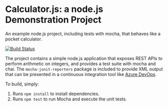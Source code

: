 Calculator.js: a node.js Demonstration Project
==============================================
An example node.js project, including tests with mocha, that behaves like
a pocket calculator.

[![Build Status](https://dev.azure.com/dxclearning/Configuring%20Agent%20Pools%20and%20Understanding%20Pipeline%20Styles/_apis/build/status/Nmadanshah.calculator?branchName=master)](https://dev.azure.com/dxclearning/Configuring%20Agent%20Pools%20and%20Understanding%20Pipeline%20Styles/_build/latest?definitionId=5&branchName=master)

The project contains a simple node.js application that exposes REST APIs
to perform arithmetic on integers, and provides a test suite with mocha
and chai.  The `mocha-junit-reporters` package is included to provide XML
output that can be presented in a continuous integration tool like
[Azure DevOps](https://azure.com/devops).

To build, simply:

1. Runs `npm install` to install dependencies.
2. Runs `npm test` to run Mocha and execute the unit tests.


